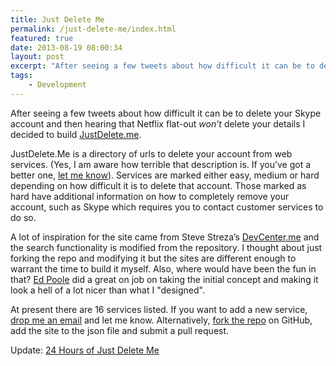 ```yaml
---
title: Just Delete Me
permalink: /just-delete-me/index.html
featured: true
date: 2013-08-19 08:00:34
layout: post
excerpt: "After seeing a few tweets about how difficult it can be to delete your Skype account and then hearing that Netflix flat-out won’t delete your details I decided to build JustDelete.me."
tags:
    - Development
---
```


After seeing a few tweets about how difficult it can be to delete your Skype account and then hearing that Netflix flat-out _won’t_ delete your details I decided to build [JustDelete.me](http://justdelete.me). 

JustDelete.Me is a directory of urls to delete your account from web services. (Yes, I am aware how terrible that description is. If you’ve got a better one, [let me know](/contact)). Services are marked either easy, medium or hard depending on how difficult it is to delete that account. Those marked as hard have additional information on how to completely remove your account, such as Skype which requires you to contact customer services to do so.

A lot of inspiration for the site came from Steve Streza’s [DevCenter.me](http://devcenter.me) and the search functionality is modified from the repository. I thought about just forking the repo and modifying it but the sites are different enough to warrant the time to build it myself. Also, where would have been the fun in that? [Ed Poole](http://edpoole.me) did a great on job on taking the initial concept and making it look a hell of a lot nicer than what I "designed".

At present there are 16 services listed. If you want to add a new service, [drop me an email](/contact) and let me know. Alternatively, [fork the repo](https://github.com/rmlewisuk/justdelete.me) on GitHub, add the site to the json file and submit a pull request.

Update: [24 Hours of Just Delete Me](/24-hours-of-just-delete-me/)